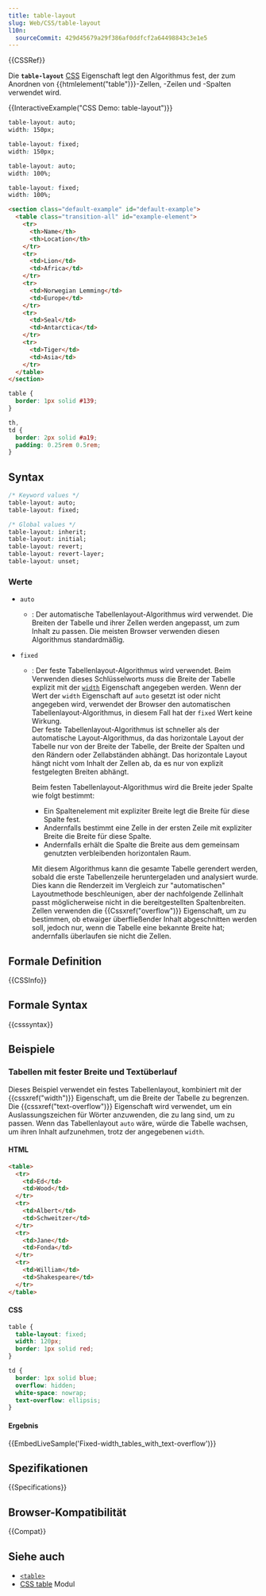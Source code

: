 ```yaml
---
title: table-layout
slug: Web/CSS/table-layout
l10n:
  sourceCommit: 429d45679a29f386af0ddfcf2a64498843c3e1e5
---
```


{{CSSRef}}

Die **`table-layout`** [CSS](/de/docs/Web/CSS) Eigenschaft legt den Algorithmus fest, der zum Anordnen von {{htmlelement("table")}}-Zellen, -Zeilen und -Spalten verwendet wird.

{{InteractiveExample("CSS Demo: table-layout")}}

```css interactive-example-choice
table-layout: auto;
width: 150px;
```

```css interactive-example-choice
table-layout: fixed;
width: 150px;
```

```css interactive-example-choice
table-layout: auto;
width: 100%;
```

```css interactive-example-choice
table-layout: fixed;
width: 100%;
```

```html interactive-example
<section class="default-example" id="default-example">
  <table class="transition-all" id="example-element">
    <tr>
      <th>Name</th>
      <th>Location</th>
    </tr>
    <tr>
      <td>Lion</td>
      <td>Africa</td>
    </tr>
    <tr>
      <td>Norwegian Lemming</td>
      <td>Europe</td>
    </tr>
    <tr>
      <td>Seal</td>
      <td>Antarctica</td>
    </tr>
    <tr>
      <td>Tiger</td>
      <td>Asia</td>
    </tr>
  </table>
</section>
```

```css interactive-example
table {
  border: 1px solid #139;
}

th,
td {
  border: 2px solid #a19;
  padding: 0.25rem 0.5rem;
}
```

## Syntax

```css
/* Keyword values */
table-layout: auto;
table-layout: fixed;

/* Global values */
table-layout: inherit;
table-layout: initial;
table-layout: revert;
table-layout: revert-layer;
table-layout: unset;
```

### Werte

- `auto`

  - : Der automatische Tabellenlayout-Algorithmus wird verwendet. Die Breiten der Tabelle und ihrer Zellen werden angepasst, um zum Inhalt zu passen. Die meisten Browser verwenden diesen Algorithmus standardmäßig.

- `fixed`

  - : Der feste Tabellenlayout-Algorithmus wird verwendet. Beim Verwenden dieses Schlüsselworts _muss_ die Breite der Tabelle explizit mit der [`width`](/de/docs/Web/CSS/width) Eigenschaft angegeben werden. Wenn der Wert der `width` Eigenschaft auf `auto` gesetzt ist oder nicht angegeben wird, verwendet der Browser den automatischen Tabellenlayout-Algorithmus, in diesem Fall hat der `fixed` Wert keine Wirkung.\
    Der feste Tabellenlayout-Algorithmus ist schneller als der automatische Layout-Algorithmus, da das horizontale Layout der Tabelle nur von der Breite der Tabelle, der Breite der Spalten und den Rändern oder Zellabständen abhängt. Das horizontale Layout hängt nicht vom Inhalt der Zellen ab, da es nur von explizit festgelegten Breiten abhängt.

    Beim festen Tabellenlayout-Algorithmus wird die Breite jeder Spalte wie folgt bestimmt:

    - Ein Spaltenelement mit expliziter Breite legt die Breite für diese Spalte fest.
    - Andernfalls bestimmt eine Zelle in der ersten Zeile mit expliziter Breite die Breite für diese Spalte.
    - Andernfalls erhält die Spalte die Breite aus dem gemeinsam genutzten verbleibenden horizontalen Raum.

    Mit diesem Algorithmus kann die gesamte Tabelle gerendert werden, sobald die erste Tabellenzeile heruntergeladen und analysiert wurde. Dies kann die Renderzeit im Vergleich zur "automatischen" Layoutmethode beschleunigen, aber der nachfolgende Zellinhalt passt möglicherweise nicht in die bereitgestellten Spaltenbreiten. Zellen verwenden die {{Cssxref("overflow")}} Eigenschaft, um zu bestimmen, ob etwaiger überfließender Inhalt abgeschnitten werden soll, jedoch nur, wenn die Tabelle eine bekannte Breite hat; andernfalls überlaufen sie nicht die Zellen.

## Formale Definition

{{CSSInfo}}

## Formale Syntax

{{csssyntax}}

## Beispiele

### Tabellen mit fester Breite und Textüberlauf

Dieses Beispiel verwendet ein festes Tabellenlayout, kombiniert mit der {{cssxref("width")}} Eigenschaft, um die Breite der Tabelle zu begrenzen. Die {{cssxref("text-overflow")}} Eigenschaft wird verwendet, um ein Auslassungszeichen für Wörter anzuwenden, die zu lang sind, um zu passen. Wenn das Tabellenlayout `auto` wäre, würde die Tabelle wachsen, um ihren Inhalt aufzunehmen, trotz der angegebenen `width`.

#### HTML

```html
<table>
  <tr>
    <td>Ed</td>
    <td>Wood</td>
  </tr>
  <tr>
    <td>Albert</td>
    <td>Schweitzer</td>
  </tr>
  <tr>
    <td>Jane</td>
    <td>Fonda</td>
  </tr>
  <tr>
    <td>William</td>
    <td>Shakespeare</td>
  </tr>
</table>
```

#### CSS

```css
table {
  table-layout: fixed;
  width: 120px;
  border: 1px solid red;
}

td {
  border: 1px solid blue;
  overflow: hidden;
  white-space: nowrap;
  text-overflow: ellipsis;
}
```

#### Ergebnis

{{EmbedLiveSample('Fixed-width_tables_with_text-overflow')}}

## Spezifikationen

{{Specifications}}

## Browser-Kompatibilität

{{Compat}}

## Siehe auch

- [`<table>`](/de/docs/Web/HTML/Element/table)
- [CSS table](/de/docs/Web/CSS/CSS_table) Modul
